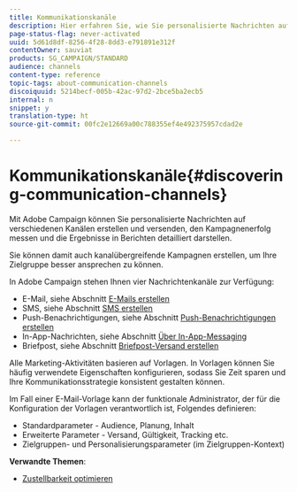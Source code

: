 ```yaml
---
title: Kommunikationskanäle
description: Hier erfahren Sie, wie Sie personalisierte Nachrichten auf unterschiedlichen Kanälen senden und kanalübergreifende Kampagnen erstellen können, um Empfänger gezielter anzusprechen.
page-status-flag: never-activated
uuid: 5d61d8df-8256-4f28-8dd3-e791891e312f
contentOwner: sauviat
products: SG_CAMPAIGN/STANDARD
audience: channels
content-type: reference
topic-tags: about-communication-channels
discoiquuid: 5214becf-005b-42ac-97d2-2bce5ba2ecb5
internal: n
snippet: y
translation-type: ht
source-git-commit: 00fc2e12669a00c788355ef4e492375957cdad2e

---
```



# Kommunikationskanäle{#discovering-communication-channels}

Mit Adobe Campaign können Sie personalisierte Nachrichten auf verschiedenen Kanälen erstellen und versenden, den Kampagnenerfolg messen und die Ergebnisse in Berichten detailliert darstellen.

Sie können damit auch kanalübergreifende Kampagnen erstellen, um Ihre Zielgruppe besser ansprechen zu können.

In Adobe Campaign stehen Ihnen vier Nachrichtenkanäle zur Verfügung:

* E-Mail, siehe Abschnitt [E-Mails erstellen](../../channels/using/about-emails.md)
* SMS, siehe Abschnitt [SMS erstellen](../../channels/using/about-sms-messages.md)
* Push-Benachrichtigungen, siehe Abschnitt [Push-Benachrichtigungen erstellen](../../channels/using/about-push-notifications.md)
* In-App-Nachrichten, siehe Abschnitt [Über In-App-Messaging](../../channels/using/about-in-app-messaging.md)
* Briefpost, siehe Abschnitt [Briefpost-Versand erstellen](../../channels/using/about-direct-mail.md)

Alle Marketing-Aktivitäten basieren auf Vorlagen. In Vorlagen können Sie häufig verwendete Eigenschaften konfigurieren, sodass Sie Zeit sparen und Ihre Kommunikationsstrategie konsistent gestalten können.

Im Fall einer E-Mail-Vorlage kann der funktionale Administrator, der für die Konfiguration der Vorlagen verantwortlich ist, Folgendes definieren:

* Standardparameter - Audience, Planung, Inhalt
* Erweiterte Parameter - Versand, Gültigkeit, Tracking etc.
* Zielgruppen- und Personalisierungsparameter (im Zielgruppen-Kontext)

**Verwandte Themen**:

* [Zustellbarkeit optimieren](https://docs.campaign.adobe.com/doc/standard/getting_started/de/ACS_Deliverability.html)

